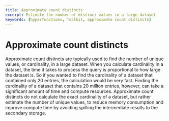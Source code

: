 ```yaml
---
title: Approximate count distincts
excerpt: Estimate the number of distinct values in a large dataset
keywords: [hyperfunctions, Toolkit, approximate count distincts]
---
```


# Approximate count distincts
Approximate count distincts are typically used to find the number of unique values, or cardinality, in a large dataset. When you calculate cardinality in a dataset,
the time it takes to process the query is proportional to how large the dataset
is. So if you wanted to find the cardinality of a dataset that contained only 20
entries, the calculation would be very fast. Finding the cardinality of a
dataset that contains 20 million entries, however, can take a
significant amount of time and compute resources. Approximate count distincts do
not calculate the exact cardinality of a dataset, but rather estimate the number
of unique values, to reduce memory consumption and improve compute time by
avoiding spilling the intermediate results to the secondary storage.
